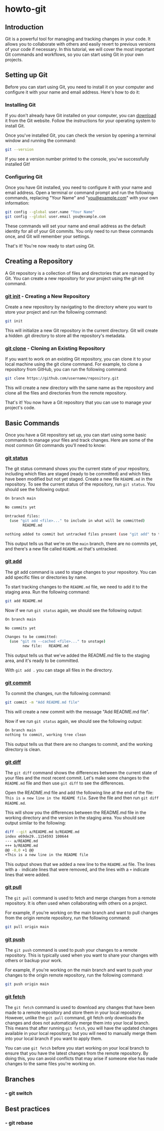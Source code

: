 # howto-git

## Introduction
Git is a powerful tool for managing and tracking changes in your code. It allows you to collaborate with others and easily revert to previous versions of your code if necessary. In this tutorial, we will cover the most important Git commands and workflows, so you can start using Git in your own projects.

## Setting up Git

Before you can start using Git, you need to install it on your computer and configure it with your name and email address. Here's how to do it:

### Installing Git
If you don't already have Git installed on your computer, you can [download](https://git-scm.com/downloads) it from the Git website. Follow the instructions for your operating system to install Git.

Once you've installed Git, you can check the version by opening a terminal window and running the command:
```bash
git --version
```
If you see a version number printed to the console, you've successfully installed Git!
### Configuring Git
Once you have Git installed, you need to configure it with your name and email address. Open a terminal or command prompt and run the following commands, replacing "Your Name" and "you@example.com" with your own information:

```bash
git config --global user.name "Your Name"
git config --global user.email you@example.com
```
These commands will set your name and email address as the default identity for all of your Git commits. You only need to run these commands once, and Git will remember your settings.

That's it! You're now ready to start using Git.

## Creating a Repository
A Git repository is a collection of files and directories that are managed by Git. You can create a new repository for your project using the git init command.

### [git init](https://git-scm.com/docs/git-init) - Creating a New Repository
Create a new repository by navigating to the directory where you want to store your project and run the following command:

```bash
git init
```
This will initialize a new Git repository in the current directory. Git will create a hidden .git directory to store all the repository's metadata.

### [git clone](https://git-scm.com/docs/git-clone) - Cloning an Existing Repository
If you want to work on an existing Git repository, you can clone it to your local machine using the git clone command. For example, to clone a repository from GitHub, you can run the following command:

```bash
git clone https://github.com/username/repository.git
```
This will create a new directory with the same name as the repository and clone all the files and directories from the remote repository.

That's it! You now have a Git repository that you can use to manage your project's code.

## Basic Commands
Once you have a Git repository set up, you can start using some basic commands to manage your files and track changes. Here are some of the most common Git commands you'll need to know:

### [git status](https://git-scm.com/docs/git-status)

The git status command shows you the current state of your repository, including which files are staged (ready to be committed) and which files have been modified but not yet staged. 
Create a new file `README.md` in the repository.
To see the current status of the repository, run `git status`.
You should see the following output:
```bash
On branch main

No commits yet

Untracked files:
  (use "git add <file>..." to include in what will be committed)
        README.md

nothing added to commit but untracked files present (use "git add" to track)
```
This output tells us that we're on the `main` branch, there are no commits yet, and there's a new file called `README.md` that's untracked.

### [git add](https://git-scm.com/docs/git-add)
The git add command is used to stage changes to your repository. You can add specific files or directories by name.

To start tracking changes to the `README.md` file, we need to add it to the staging area. Run the following command:
```bash
git add README.md
```
Now if we run `git status` again, we should see the following output:
```bash
On branch main

No commits yet

Changes to be committed:
  (use "git rm --cached <file>..." to unstage)
        new file:   README.md
```
This output tells us that we've added the README.md file to the staging area, and it's ready to be committed.

With `git add .` you can stage all files in the directory.

### [git commit](https://git-scm.com/docs/git-commit)
To commit the changes, run the following command:
```bash
git commit -m "Add README.md file"
```
This will create a new commit with the message "Add README.md file".

Now if we run `git status` again, we should see the following output:
```bash
On branch main
nothing to commit, working tree clean
```
This output tells us that there are no changes to commit, and the working directory is clean.

### [git diff](https://git-scm.com/docs/git-diff)
The `git diff` command shows the differences between the current state of your files and the most recent commit. Let's make some changes to the `README.md` file and then use `git diff` to see the differences.

Open the README.md file and add the following line at the end of the file: `This is a new line in the README file`.
Save the file and then run `git diff README.md`.

This will show you the differences between the README.md file in the working directory and the version in the staging area. You should see output similar to the following:

```bash
diff --git a/README.md b/README.md
index e69de29..1154593 100644
--- a/README.md
+++ b/README.md
@@ -0,0 +1 @@
+This is a new line in the README file
```
This output shows that we added a new line to the `README.md` file. The lines with a `-` indicate lines that were removed, and the lines with a `+` indicate lines that were added.

### [git pull](https://git-scm.com/docs/git-pull)
The `git pull` command is used to fetch and merge changes from a remote repository. It is often used when collaborating with others on a project.

For example, if you're working on the main branch and want to pull changes from the origin remote repository, run the following command:
```bash
git pull origin main
```

### [git push](https://git-scm.com/docs/git-push)
The `git push` command is used to push your changes to a remote repository. This is typically used when you want to share your changes with others or backup your work.

For example, if you're working on the main branch and want to push your changes to the origin remote repository, run the following command:
```bash
git push origin main
```

### [git fetch](https://git-scm.com/docs/git-fetch)
The `git fetch`  command is used to download any changes that have been made to a remote repository and store them in your local repository. However, unlike the `git pull` command, git fetch only downloads the changes and does not automatically merge them into your local branch. This means that after running `git fetch`, you will have the updated changes available in your local repository, but you will need to manually merge them into your local branch if you want to apply them.

You can use `git fetch` before you start working on your local branch to ensure that you have the latest changes from the remote repository. By doing this, you can avoid conflicts that may arise if someone else has made changes to the same files you're working on.

## Branches

### - git switch

## Best practices 

### - git rebase

